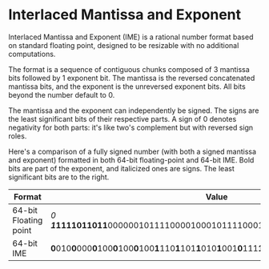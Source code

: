 # Interlaced Mantissa and Exponent

Interlaced Mantissa and Exponent (IME) is a rational number format based on standard floating point, designed to be resizable with no additional computations.

The format is a sequence of contiguous chunks composed of 3 mantissa bits followed by 1 exponent bit. The mantissa is the reversed concatenated mantissa bits, and the exponent is the unreversed exponent bits. All bits beyond the number default to 0.

The mantissa and the exponent can independently be signed. The signs are the least significant bits of their respective parts. A sign of 0 denotes negativity for both parts: it's like two's complement but with reversed sign roles.

Here's a comparison of a fully signed number (with both a signed mantissa and exponent) formatted in both 64-bit floating-point and 64-bit IME. Bold bits are part of the exponent, and italicized ones are signs. The least significant bits are to the right.

Format|Value
------|-----
64-bit Floating point|*0*​***1*1111011011**0000001011110000100010111100010101110001001001000010
64-bit IME|**0**010**0**000**0**100**0**100**0**100**1**110**1**101**1**010**1**001**0**111**1**010**1**001**0**000**1**011**1**110***1***10*1*
